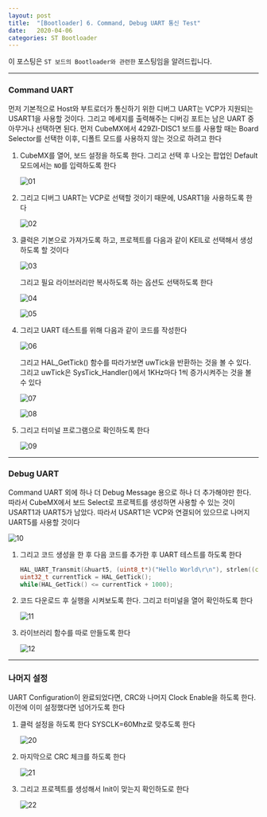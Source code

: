 ```yaml
---
layout: post
title:  "[Bootloader] 6. Command, Debug UART 통신 Test"
date:   2020-04-06
categories: ST Bootloader
---
```


이 포스팅은 `ST 보드의 Bootloader와 관련한` 포스팅임을 알려드립니다.

---
### Command UART

먼저 기본적으로 Host와 부트로더가 통신하기 위한 디버그 UART는 VCP가 지원되는 USART1을 사용할 것이다. 그리고 메세지를 출력해주는 디버깅 포트는 남은 UART 중 아무거나 선택하면 된다. 먼저 CubeMX에서 429ZI-DISC1 보드를 사용할 때는 Board Selector를 선택한 이후, 디폴트 모드를 사용하지 않는 것으로 하려고 한다

1. CubeMX를 열어, 보드 설정을 하도록 한다. 그리고 선택 후 나오는 팝업인 Default 모드에서는 `NO`를 입력하도록 한다


    ![01](https://drive.google.com/uc?id=1ol5He_pg3HyIEPq4Cb-z-ig95GvZFKlv)


2. 그리고 디버그 UART는 VCP로 선택할 것이기 때문에, USART1을 사용하도록 한다

    
    ![02](https://drive.google.com/uc?id=1K5jRbrAPFAfSzckdQFZFGfXKJKAI2CT4)


3. 클럭은 기본으로 가져가도록 하고, 프로젝트를 다음과 같이 KEIL로 선택해서 생성하도록 할 것이다


    ![03](https://drive.google.com/uc?id=1L3X7C5kUrdKb4cG8K5GqjUyH8RDSS2yU)


    그리고 필요 라이브러리만 복사하도록 하는 옵션도 선택하도록 한다


    ![04](https://drive.google.com/uc?id=1ohrJfPRnSsHBr7FMtxfDirB-19-Wry9K)


    ![05](https://drive.google.com/uc?id=14wn2CllAfPJrb37dQzFadvuNF5Atj5Fg)


4. 그리고 UART 테스트를 위해 다음과 같이 코드를 작성한다


    ![06](https://drive.google.com/uc?id=10GSg6jC2cEkqrDhCaVQ84xBK1fYXloeC)


    그리고 HAL_GetTick() 함수를 따라가보면 uwTick을 반환하는 것을 볼 수 있다. 그리고 uwTick은 SysTick_Handler()에서 1KHz마다 1씩 증가시켜주는 것을 볼 수 있다


    ![07](https://drive.google.com/uc?id=1_dojTPnO2HvX12APDAgNj8MOpVJeDhm4)


    ![08](https://drive.google.com/uc?id=1H9Zzn1sq9ezNvKiBp0KHr--sUh1hu_5j)


5. 그리고 터미널 프로그램으로 확인하도록 한다


    ![09](https://drive.google.com/uc?id=1NUdnrsZ9atCpVWh6hiOUXgZ73cK9JWOk)


---
### Debug UART

Command UART 외에 하나 더 Debug Message 용으로 하나 더 추가해야만 한다. 따라서 CubeMX에서 보드 Select로 프로젝트를 생성하면 사용할 수 있는 것이 USART1과 UART5가 남았다. 따라서 USART1은 VCP와 연결되어 있으므로 나머지 UART5를 사용할 것이다


![10](https://drive.google.com/uc?id=1XPu7gXYVT3ep6FAL6aWvRftMR9pRGU-2)


1. 그리고 코드 생성을 한 후 다음 코드를 추가한 후 UART 테스트를 하도록 한다


    ```cpp
    HAL_UART_Transmit(&huart5, (uint8_t*)("Hello World\r\n"), strlen((const char *)("Hello World\r\n")), HAL_MAX_DELAY);
    uint32_t currentTick = HAL_GetTick();
    while(HAL_GetTick() <= currentTick + 1000);
    ```


2. 코드 다운로드 후 실행을 시켜보도록 한다. 그리고 터미널을 열어 확인하도록 한다


    ![11](https://drive.google.com/uc?id=1sAOl4VZsQQOAm7Wae8jydVl5sWFcbHix)


3. 라이브러리 함수를 따로 만들도록 한다


    ![12](https://drive.google.com/uc?id=19n2AEtv38tB_g7uw-x8SuuPIX_juV6Ug)


---
### 나머지 설정

UART Configuration이 완료되었다면, CRC와 나머지 Clock Enable을 하도록 한다. 이전에 이미 설정했다면 넘어가도록 한다


1. 클럭 설정을 하도록 한다 SYSCLK=60Mhz로 맞추도록 한다


    ![20](https://drive.google.com/uc?id=1HTBJpCRIOVhxJtPnyTdcR0ZuZahCOcyy)


2. 마지막으로 CRC 체크를 하도록 한다


    ![21](https://drive.google.com/uc?id=1BjLAdv3y9pKHyG6efhaUAnnkwcA16CwI)


3. 그리고 프로젝트를 생성해서 Init이 맞는지 확인하도로 한다


    ![22](https://drive.google.com/uc?id=1gspF4nFizA_UozP7b9H0IkNBzNsigxZP)
